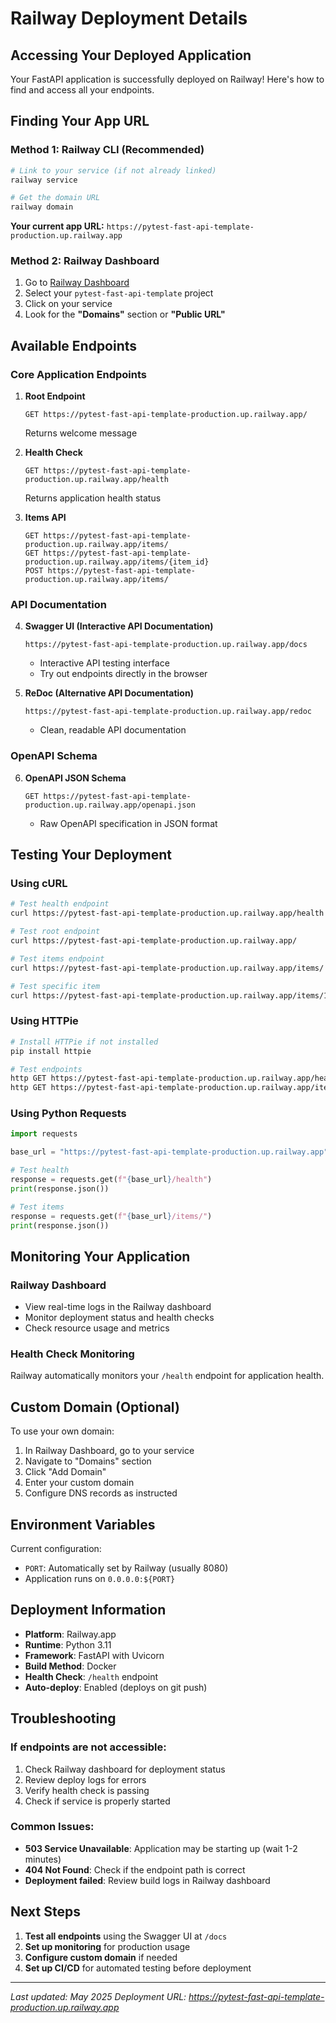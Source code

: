 # Railway Deployment Details

## Accessing Your Deployed Application

Your FastAPI application is successfully deployed on Railway! Here's how to find and access all your endpoints.



## Finding Your App URL

### Method 1: Railway CLI (Recommended)
```bash
# Link to your service (if not already linked)
railway service

# Get the domain URL
railway domain
```

**Your current app URL:** `https://pytest-fast-api-template-production.up.railway.app`

### Method 2: Railway Dashboard
1. Go to [Railway Dashboard](https://railway.app/dashboard)
2. Select your `pytest-fast-api-template` project
3. Click on your service
4. Look for the **"Domains"** section or **"Public URL"**

## Available Endpoints

### Core Application Endpoints

1. **Root Endpoint**
   ```
   GET https://pytest-fast-api-template-production.up.railway.app/
   ```
   Returns welcome message

2. **Health Check**
   ```
   GET https://pytest-fast-api-template-production.up.railway.app/health
   ```
   Returns application health status

3. **Items API**
   ```
   GET https://pytest-fast-api-template-production.up.railway.app/items/
   GET https://pytest-fast-api-template-production.up.railway.app/items/{item_id}
   POST https://pytest-fast-api-template-production.up.railway.app/items/
   ```

### API Documentation

4. **Swagger UI (Interactive API Documentation)**
   ```
   https://pytest-fast-api-template-production.up.railway.app/docs
   ```
   - Interactive API testing interface
   - Try out endpoints directly in the browser

5. **ReDoc (Alternative API Documentation)**
   ```
   https://pytest-fast-api-template-production.up.railway.app/redoc
   ```
   - Clean, readable API documentation

### OpenAPI Schema

6. **OpenAPI JSON Schema**
   ```
   GET https://pytest-fast-api-template-production.up.railway.app/openapi.json
   ```
   - Raw OpenAPI specification in JSON format

## Testing Your Deployment

### Using cURL
```bash
# Test health endpoint
curl https://pytest-fast-api-template-production.up.railway.app/health

# Test root endpoint
curl https://pytest-fast-api-template-production.up.railway.app/

# Test items endpoint
curl https://pytest-fast-api-template-production.up.railway.app/items/

# Test specific item
curl https://pytest-fast-api-template-production.up.railway.app/items/1
```

### Using HTTPie
```bash
# Install HTTPie if not installed
pip install httpie

# Test endpoints
http GET https://pytest-fast-api-template-production.up.railway.app/health
http GET https://pytest-fast-api-template-production.up.railway.app/items/
```

### Using Python Requests
```python
import requests

base_url = "https://pytest-fast-api-template-production.up.railway.app"

# Test health
response = requests.get(f"{base_url}/health")
print(response.json())

# Test items
response = requests.get(f"{base_url}/items/")
print(response.json())
```

## Monitoring Your Application

### Railway Dashboard
- View real-time logs in the Railway dashboard
- Monitor deployment status and health checks
- Check resource usage and metrics

### Health Check Monitoring
Railway automatically monitors your `/health` endpoint for application health.

## Custom Domain (Optional)

To use your own domain:

1. In Railway Dashboard, go to your service
2. Navigate to "Domains" section
3. Click "Add Domain"
4. Enter your custom domain
5. Configure DNS records as instructed

## Environment Variables

Current configuration:
- `PORT`: Automatically set by Railway (usually 8080)
- Application runs on `0.0.0.0:${PORT}`

## Deployment Information

- **Platform**: Railway.app
- **Runtime**: Python 3.11
- **Framework**: FastAPI with Uvicorn
- **Build Method**: Docker
- **Health Check**: `/health` endpoint
- **Auto-deploy**: Enabled (deploys on git push)

## Troubleshooting

### If endpoints are not accessible:
1. Check Railway dashboard for deployment status
2. Review deploy logs for errors
3. Verify health check is passing
4. Check if service is properly started

### Common Issues:
- **503 Service Unavailable**: Application may be starting up (wait 1-2 minutes)
- **404 Not Found**: Check if the endpoint path is correct
- **Deployment failed**: Review build logs in Railway dashboard

## Next Steps

1. **Test all endpoints** using the Swagger UI at `/docs`
2. **Set up monitoring** for production usage
3. **Configure custom domain** if needed
4. **Set up CI/CD** for automated testing before deployment

---

*Last updated: May 2025*
*Deployment URL: https://pytest-fast-api-template-production.up.railway.app*
